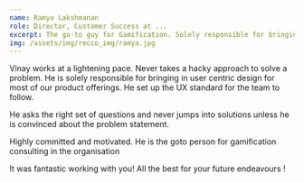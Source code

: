 ```yaml
---
name: Ramya Lakshmanan
role: Director, Customer Success at ...
excerpt: The go-to guy for Gamification. Solely responsible for bringing in user centric design for most of our product offerings.
img: /assets/img/recco_img/ramya.jpg
---
```


Vinay works at a lightening pace. Never takes a hacky approach to solve a problem. He is solely responsible for bringing in user centric design for most of our product offerings. He set up the UX standard for the team to follow. 

He asks the right set of questions and never jumps into solutions unless he is convinced about the problem statement. 

Highly committed and motivated. He is the goto person for gamification consulting in the organisation

It was fantastic working with you! All the best for your future endeavours !